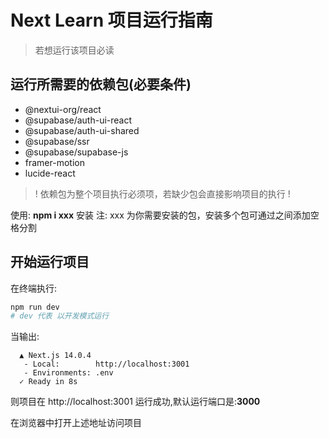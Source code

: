 # Next Learn 项目运行指南
> 若想运行该项目必读

## 运行所需要的依赖包(必要条件)
-  @nextui-org/react
-  @supabase/auth-ui-react
-  @supabase/auth-ui-shared
-  @supabase/ssr
-  @supabase/supabase-js
-  framer-motion
-  lucide-react

> ! 依赖包为整个项目执行必须项，若缺少包会直接影响项目的执行 ! 

使用: **npm i xxx** 安装
注: xxx 为你需要安装的包，安装多个包可通过之间添加空格分割


## 开始运行项目

在终端执行:

```bash
npm run dev
# dev 代表 以开发模式运行
```
当输出:
```
  ▲ Next.js 14.0.4
   - Local:        http://localhost:3001
   - Environments: .env
  ✓ Ready in 8s
```
则项目在 http://localhost:3001 运行成功,默认运行端口是:**3000**

在浏览器中打开上述地址访问项目
